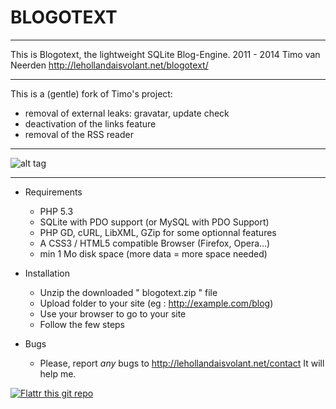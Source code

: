 # BLOGOTEXT 

---

This is Blogotext, the lightweight SQLite Blog-Engine.
2011 - 2014 Timo van Neerden http://lehollandaisvolant.net/blogotext/

---

This is a (gentle) fork of Timo's project:
* removal of external leaks: gravatar, update check
* deactivation of the links feature
* removal of the RSS reader

---

![alt tag](http://lehollandaisvolant.net/blogotext/blogotext-screen.png)

---

- Requirements
  * PHP 5.3
  * SQLite with PDO support (or MySQL with PDO Support)
  * PHP GD, cURL, LibXML, GZip for some optionnal features
  * A CSS3 / HTML5 compatible Browser (Firefox, Opera…)
  * min 1 Mo disk space (more data = more space needed)

- Installation
  * Unzip the downloaded " blogotext.zip " file
  * Upload folder to your site (eg : http://example.com/blog)
  * Use your browser to go to your site
  * Follow the few steps

- Bugs
  * Please, report *any* bugs to http://lehollandaisvolant.net/contact It will help me.



 [![Flattr this git repo](http://api.flattr.com/button/flattr-badge-large.png)](http://flattr.com/thing/734525/Blogotext)


